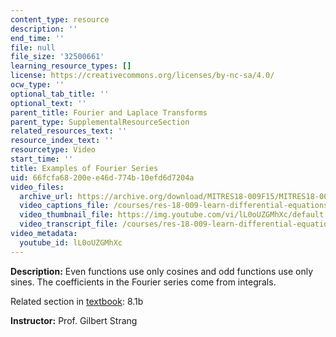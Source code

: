 ```yaml
---
content_type: resource
description: ''
end_time: ''
file: null
file_size: '32500661'
learning_resource_types: []
license: https://creativecommons.org/licenses/by-nc-sa/4.0/
ocw_type: ''
optional_tab_title: ''
optional_text: ''
parent_title: Fourier and Laplace Transforms
parent_type: SupplementalResourceSection
related_resources_text: ''
resource_index_text: ''
resourcetype: Video
start_time: ''
title: Examples of Fourier Series
uid: 66fcfa68-200e-e46d-774b-10efd6d7204a
video_files:
  archive_url: https://archive.org/download/MITRES18-009F15/MITRES18-009F15_8_1b_ExampleFourierSeries_300k.mp4
  video_captions_file: /courses/res-18-009-learn-differential-equations-up-close-with-gilbert-strang-and-cleve-moler-fall-2015/3b0c6be023075c88b008d45e1f953d72_lL0oUZGMhXc.vtt
  video_thumbnail_file: https://img.youtube.com/vi/lL0oUZGMhXc/default.jpg
  video_transcript_file: /courses/res-18-009-learn-differential-equations-up-close-with-gilbert-strang-and-cleve-moler-fall-2015/57d466a1d1068bd13e30dfa75774c130_lL0oUZGMhXc.pdf
video_metadata:
  youtube_id: lL0oUZGMhXc
---
```


**Description:** Even functions use only cosines and odd functions use only sines. The coefficients in the Fourier series come from integrals.

Related section in [textbook](http://www-math.mit.edu/~gs/dela/): 8.1b

**Instructor:** Prof. Gilbert Strang

